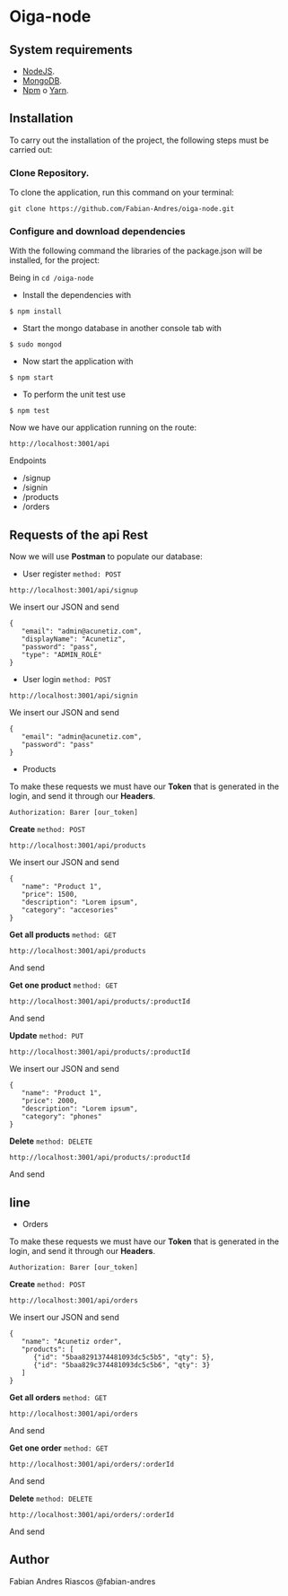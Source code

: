 # Oiga-node

## System requirements

-  [NodeJS](https://nodejs.org/en/ "NodeJs").
-  [MongoDB](https://www.mongodb.com/ "NodeJs").
-  [Npm](https://www.npmjs.com/ "Npm") o [Yarn](https://yarnpkg.com/en/ "Yarn").

## Installation

To carry out the installation of the project, the following steps must be carried out:

### Clone Repository.

To clone the application, run this command on your terminal:

    git clone https://github.com/Fabian-Andres/oiga-node.git


### Configure and download dependencies
With the following command the libraries of the package.json will be installed, for the project:


Being in  `cd /oiga-node`

- Install the dependencies with

```
$ npm install
```

- Start the mongo database in another console tab with

```
$ sudo mongod
```

- Now start the application with

```
$ npm start
```

- To perform the unit test use

```
$ npm test
```

Now we have our application running on the route:

```
http://localhost:3001/api
```

Endpoints

- /signup
- /signin
- /products
- /orders

## Requests of the api Rest

Now we will use **Postman** to populate our database:

- User register `method: POST`

```
http://localhost:3001/api/signup
```

We insert our JSON and send

```
{
   "email": "admin@acunetiz.com",
   "displayName": "Acunetiz",
   "password": "pass",
   "type": "ADMIN_ROLE"
}
```


- User login `method: POST`

```
http://localhost:3001/api/signin
```

We insert our JSON and send

```
{
   "email": "admin@acunetiz.com",
   "password": "pass"
}
```

- Products

To make these requests we must have our **Token** that is generated in the login, and send it through our **Headers**.

`Authorization: Barer [our_token]`

**Create** `method: POST`

```
http://localhost:3001/api/products
```

We insert our JSON and send

```
{
   "name": "Product 1",
   "price": 1500,
   "description": "Lorem ipsum",
   "category": "accesories"
}
```

**Get all products** `method: GET`

```
http://localhost:3001/api/products
```
 
And send

**Get one product** `method: GET`

```
http://localhost:3001/api/products/:productId
```
 
And send

**Update** `method: PUT`


```
http://localhost:3001/api/products/:productId
```

We insert our JSON and send

```
{
   "name": "Product 1",
   "price": 2000,
   "description": "Lorem ipsum",
   "category": "phones"
}
```

**Delete** `method: DELETE`

```
http://localhost:3001/api/products/:productId
```
 
And send

line
------------------------------------------------
- Orders

To make these requests we must have our **Token** that is generated in the login, and send it through our **Headers**.

`Authorization: Barer [our_token]`

**Create** `method: POST`

```
http://localhost:3001/api/orders
```

We insert our JSON and send

```
{
   "name": "Acunetiz order",
   "products": [
      {"id": "5baa8291374481093dc5c5b5", "qty": 5},
      {"id": "5baa829c374481093dc5c5b6", "qty": 3}
   ]
}
```


**Get all orders** `method: GET`

```
http://localhost:3001/api/orders
```
 
And send

**Get one order** `method: GET`

```
http://localhost:3001/api/orders/:orderId
```
 
And send

**Delete** `method: DELETE`

```
http://localhost:3001/api/orders/:orderId
```
 
And send


## Author

Fabian Andres Riascos @fabian-andres
